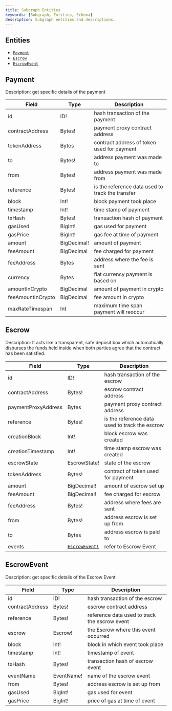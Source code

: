 ```yaml
---
title: Subgraph Entities
keywords: [Subgraph, Entities, Schema]
description: Subgraph entities and descriptions.
---
```


## Entities

- [`Payment`](#payment)
- [`Escrow`](#escrow)
- [`EscrowEvent`](#escrowevent)

## Payment

Description: get specific details of the payment

| Field             | Type        | Description                                      |
| ----------------- | ----------- | ------------------------------------------------ |
| id                | ID!         | hash transaction of the payment                  |
| contractAddress   | Bytes!      | payment proxy contract address                   |
| tokenAddress      | Bytes       | contract address of token used for payment               |
| to                | Bytes!      | address payment was made to                      |
| from              | Bytes!      | address payment was made from                    |
| reference         | Bytes!      | is the reference data used to track the transfer |
| block             | Int!        | block payment took place                         |
| timestamp         | Int!        | time stamp of payment                            |
| txHash            | Bytes!      | transaction hash of payment                      |
| gasUsed           | BigInt!     | gas used for payment                             |
| gasPrice          | BigInt!     | gas fee at time of payment                       |
| amount            | BigDecimal! | amount of payment                                |
| feeAmount         | BigDecimal  | fee charged for payment                          |
| feeAddress        | Bytes       | address where the fee is sent                    |
| currency          | Bytes       | fiat currency payment is based on                |
| amountInCrypto    | BigDecimal  | amount of payment in crypto                      |
| feeAmountInCrypto | BigDecimal  | fee amount in crypto                             |
| maxRateTimespan   | Int         | maximum time span payment will reoccur           |

## Escrow

Description: It acts like a transparent, safe deposit box which automatically disburses the funds held inside when both parties agree that the contract has been satisfied.

| Field               | Type                           | Description                                    |
| ------------------- | ------------------------------ | ---------------------------------------------- |
| id                  | ID!                            | hash transaction of the escrow                 |
| contractAddress     | Bytes!                         | escrow contract address                        |
| paymentProxyAddress | Bytes                          | payment proxy contract address                 |
| reference           | Bytes!                         | is the reference data used to track the escrow |
| creationBlock       | Int!                           | block escrow was created                       |
| creationTimestamp   | Int!                           | time stamp escrow was created                  |
| escrowState         | EscrowState!                   | state of the escrow                            |
| tokenAddress        | Bytes!                         | contract of token used for payment             |
| amount              | BigDecimal!                    | amount of escrow set up                        |
| feeAmount           | BigDecimal!                    | fee charged for escrow                         |
| feeAddress          | Bytes!                         | address where fees are sent                    |
| from                | Bytes!                         | address escrow is set up from                  |
| to                  | Bytes                          | address escrow is paid to                      |
| events              | [`EscrowEvent!`](#escrowevent) | refer to Escrow Event                          |

## EscrowEvent

Description: get specific details of the Escrow Event

| Field           | Type       | Description                                          |
| --------------- | ---------- | ---------------------------------------------------- |
| id              | ID!        | hash transaction of the escrow                       |
| contractAddress | Bytes!     | escrow contract address                              |
| reference       | Bytes!     | reference data used to track the escrow event |
| escrow          | Escrow!    | the Escrow where this event occurred                 |
| block           | Int!       | block in which event took place                      |
| timestamp       | Int!       | timestamp of event                                   |
| txHash          | Bytes!     | transaction hash of escrow event                     |
| eventName       | EventName! | name of the escrow event                             |
| from            | Bytes!     | address escrow is set up from                        |
| gasUsed         | BigInt!    | gas used for event                                   |
| gasPrice        | BigInt!    | price of gas at time of event                        |
